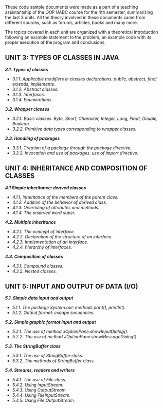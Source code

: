 These code sample documents were made as a part of a teaching assistantship of the OOP UABC course for the 4th semester, summarizing the last 3 units. All the theory involved in these documents came from different sources, such as forums, articles, books and many more.

The topics covered in each unit are organized with a theoretical introduction following an example statement to the problem, an example code with its proper execution of the program and conclusions.

## UNIT 3: TYPES OF CLASSES IN JAVA

**_3.1. Types of classes_**

- _3.1.1. Applicable modifiers in classes declarations: public, abstract, final, extends, implements._
- _3.1.2. Abstract classes._
- _3.1.3. Interfaces._
- _3.1.4. Enumerations._

**_3.2. Wrapper classes_**

- _3.2.1. Basic classes: Byte, Short, Character, Integer, Long, Float, Double, Boolean._
- _3.2.2. Primitive data types corresponding to wrapper classes._

**_3.3. Handling of packages_**

- _3.3.1. Creation of a package through the package directive._
- _3.3.2. Invocation and use of packages, use of import directive._

## UNIT 4: INHERITANCE AND COMPOSITION OF CLASSES

**_4.1 Simple inheritance: derived classes_**

- _4.1.1. Inheritance of the members of the parent class._
- _4.1.2. Addition of the behavior of derived class._
- _4.1.3. Overriding of attributes and methods._
- _4.1.4. The reserved word super._

**_4.2. Multiple inheritance_**

- _4.2.1. The concept of interface._
- _4.2.2. Declaration of the structure of an interface._
- _4.2.3. Implementation of an interface._
- _4.2.4. hierarchy of interfaces._

**_4.3. Composition of classes_**

- _4.3.1. Compound classes._
- _4.3.2. Nested classes._

## UNIT 5: INPUT AND OUTPUT OF DATA (I/O)

**_5.1. Simple data input and output_**

- _5.1.1. The package System.out: methods print(), println()._
- _5.1.2. Output format: escape secuencies._

**_5.2. Simple graphic format input and output_**

- _5.2.1. The use of method JOptionPane.showInputDialog()._
- _5.2.2. The use of method JOptionPane.showMessageDialog()._

**_5.3. The StringBuffer class_**

- _5.3.1. The use of StringBuffer class._
- _5.3.2. The methods of StringBuffer class._

**_5.4. Streams, readers and writers_**

- _5.4.1. The use of File class._
- _5.4.2. Using InputStream._
- _5.4.3. Using OutputStream._
- _5.4.4. Using FileInputStream._
- _5.4.5. Using File OutputStream._

